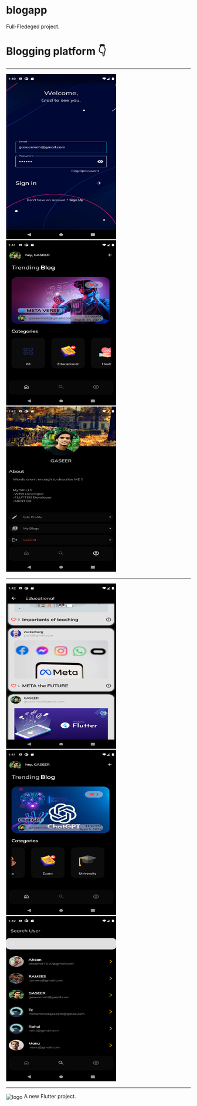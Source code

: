 # blogapp
Full-Fledeged project. 
# Blogging platform 👇
<hr/>
<div >
    <img src="/login.png" width="300px" height = "450px"</img>
    <img src="/home.png" width="300px" height = "450px"</img>
     <img src="/profile.png" width="300px" height = "450px"</img>
</div>
<hr>
<div >
    <img src="/cat.png" width="300px" height = "450px"</img>
    <img src="/ho.png" width="300px" height = "450px"</img>
     <img src="/search.png" width="300px" height = "450px"</img>
</div>  
<hr>
<img align="center" width="500" alt="logo" src="https://user-images.githubusercontent.com/55774240/122635653-da725d80-d102-11eb-9208-4c8d8b4a1ac6.png" />
A new Flutter project.

